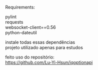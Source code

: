 Requirements:

pylint\
requests\
websocket-client==0.56\
python-dateutil

instale todas essas dependências\
projeto utilizado apenas para estudos

feito uso do repositório:\
https://github.com/Lu-Yi-Hsun/iqoptionapi
